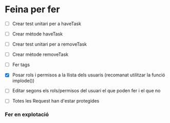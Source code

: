 # Feina per fer
- [ ] Crear test unitari per a haveTask
- [ ] Crear mètode haveTask
- [ ] Crear test unitari per a removeTask
- [ ] Crear mètode removeTask

- [ ] Fer tags

- [X] Posar rols i permisos a la llista dels usuaris (recomanat utilitzar la funció implode())
- [ ] Editar segons els rols/permisos del usuari el que poden fer i el que no
- [ ] Totes les Request han d'estar protegides

### Fer en explotació
